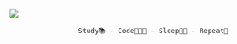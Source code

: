 ![](https://s10.gifyu.com/images/ezgif-7-0e2de5f50ae6.gif)

 <div align="center">  
  
`Study📚 - Code👨🏻‍💻 - Sleep🛌🏻 - Repeat🔁`
<div/>



